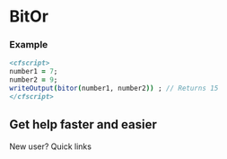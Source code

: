 # BitOr

### Example

```coldfusion
<cfscript>
number1 = 7;
number2 = 9;
writeOutput(bitor(number1, number2)) ; // Returns 15
</cfscript>
```
## Get help faster and easier
New user?
Quick links
